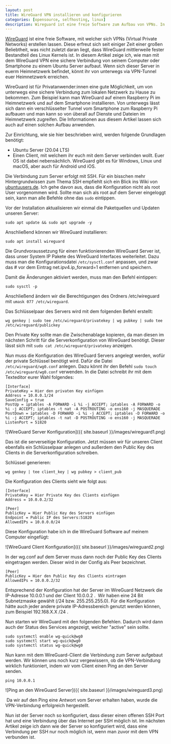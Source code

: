 ```yaml
---
layout: post
title: WireGuard VPN installieren und konfigurieren
categories: [opensource, selfhosting, linux]
description: Wireguard ist eine freie Software zum Aufbau von VPNs. In diesem Beitrag zeige ich wie man Wireguard installiert und konfiguriert.
---
```


[WireGuard](https://www.wireguard.com/) ist eine freie Software, mit welcher sich VPNs (Virtual Private Networks) erstellen lassen. Diese erfreut sich seit einiger Zeit einer großen Beliebtheit, was nicht zuletzt daran liegt, dass WireGuard mittlerweile fester Bestandteil des Linux Kernels ist. In diesem Artikel zeige ich, wie man mit dem WireGuard VPN eine sichere Verbindung von seinem Computer oder Smartphone zu einem Ubuntu Server aufbaut. Wenn sich dieser Server in euerm Heimnetzwerk befindet, könnt ihr von unterwegs via VPN-Tunnel euer Heimnetzwerk erreichen.

WireGuard ist für Privatanwender:innen eine gute Möglichkeit, um von unterwegs eine sichere Verbindung zum lokalen Netzwerk zu Hause zu bekommen. Zum Beispiel kann man WireGuard auf einem Raspberry Pi im Heimnetzwerk und auf dem Smartphone installieren. Von unterwegs lässt sich dann ein verschlüsselter Tunnel vom Smartphone zum Raspberry Pi aufbauen und man kann so von überall auf Dienste und Dateien im Heimnetzwerk zugreifen. Die Informationen aus diesem Artikel lassen sich auch auf einen solchen Aufbau anwenden.

Zur Einrichtung, wie sie hier beschrieben wird, werden folgende Grundlagen benötigt:

* Ubuntu Server (20.04 LTS) 
* Einen Client, mit welchem ihr euch mit dem Server verbinden wollt. Euer OS ist dabei nebensächlich. WireGuard gibt es für Windows, Linux und macOS, aber auch für Android und iOS.

Die Verbindung zum Server erfolgt mit SSH. Für ein bisschen mehr Hintergrundwissen zum Thema SSH empfiehlt sich ein Blick ins Wiki von [ubuntuusers.de](https://wiki.ubuntuusers.de/SSH/). Ich gehe davon aus, dass die Konfiguration nicht als root User vorgenommen wird. Sollte man sich als root auf dem Server eingeloggt sein, kann man alle Befehle ohne das `sudo` eintippen.


Vor der Installation aktualisieren wir einmal die Paketquellen und Updaten unseren Server:

`sudo apt update && sudo apt upgrade -y`

Anschließend können wir WireGuard installieren:

`sudo apt install wireguard`


Die Grundvoraussetzung für einen funktionierenden WireGuard Server ist, dass unser System IP Pakete des WireGuard Interfaces weiterleitet. Dazu muss man die Konfigurationsdatei `/etc/sysctl.conf` anpassen, und zwar das # vor dem Eintrag net.ipv4.ip_forward=1 entfernen und speichern.

Damit die Änderungen aktiviert werden, muss man den Befehl eintippen:

`sudo sysctl -p`

Anschließend ändern wir die Berechtigungen des Ordners /etc/wireguard mit `umask 077 /etc/wireguard`.

Das Schlüsselpaar des Servers wird mit dem folgenden Befehl erstellt:

`wg genkey | sudo tee /etc/wireguard/privatekey | wg pubkey | sudo tee /etc/wireguard/publickey`

Den Private Key sollte man die Zwischenablage kopieren, da man diesen im nächsten Schritt für die Serverkonfiguration von WireGuard benötigt. Dieser lässt sich mit `sudo cat /etc/wireguard/privatekey` anzeigen.

Nun muss die Konfiguration des WireGuard Servers angelegt werden, wofür der private Schlüssel benötigt wird. Dafür die Datei `/etc/wireguard/wg0.conf` anlegen. Dazu könnt ihr den Befehl `sudo touch /etc/wireguard/wg0.conf` verwenden. In die Datei schreibt ihr mit dem Texteditor eurer Wahl folgendes:

```
[Interface]
PrivateKey = Hier den privaten Key einfügen
Address = 10.0.0.1/24
SaveConfig = true
PostUp = iptables -A FORWARD -i %i -j ACCEPT; iptables -A FORWARD -o %i -j ACCEPT; iptables -t nat -A POSTROUTING -o ens160 -j MASQUERADE
PostDown = iptables -D FORWARD -i %i -j ACCEPT; iptables -D FORWARD -o %i -j ACCEPT; iptables -t nat -D POSTROUTING -o ens160 -j MASQUERADE
ListenPort = 51820
```

![WireGuard Server Konfiguration]({{ site.baseurl }}/images/wireguard1.png)

Das ist die serverseitige Konfiguration. Jetzt müssen wir für unseren Client ebenfalls ein Schlüsselpaar anlegen und außerdem den Public Key des Clients in die Serverkonfiguration schreiben.

Schlüssel generieren:

`wg genkey | tee client_key | wg pubkey > client_pub`

Die Konfiguration des Clients sieht wie folgt aus: 

```
[Interface]
PrivateKey = Hier Private Key des Clients einfügen
Address = 10.0.0.2/32

[Peer]
PublicKey = Hier Public Key des Servers einfügen
Endpoint = Public IP des Servers:51820
AllowedIPs = 10.0.0.0/24
```

Diese Konfiguration habe ich in die WireGuard Software auf meinem Computer eingefügt:

![WireGuard Client Konfiguration]({{ site.baseurl }}/images/wireguard2.png)

In der wg.conf auf dem Server muss dann noch der Public Key des Clients eingetragen werden. Dieser wird in der Config als Peer bezeichnet.

```
[Peer]
PublicKey = Hier den Public Key des Clients eintragen
AllowedIPs = 10.0.0.2/32
```

Entsprechend der Konfiguration hat der Server im WireGuard Netzwerk die IP-Adresse 10.0.0.1 und der Client 10.0.0.2 .  Wir haben eine 24 Bit Subnetzmaske gewählt (/24 bzw. 255.255.255.0). Für die Konfiguration hätte auch jeder andere private IP-Adressbereich genutzt werden können, zum Beispiel 192.168.X.X /24 .

Nun starten wir WireGuard mit den folgenden Befehlen. Dadurch wird dann auch der Status des Services angezeigt, welcher "active" sein sollte.


```
sudo systemctl enable wg-quick@wg0
sudo systemctl start wg-quick@wg0
sudo systemctl status wg-quick@wg0
```

Nun kann mit dem WireGuard-Client die Verbindung zum Server aufgebaut werden.
Wir können uns noch kurz vergewissern, ob die VPN-Verbindung wirklich funktioniert, indem wir vom Client einen Ping an den Server senden.

`ping 10.0.0.1`

![Ping an den WireGuard Server]({{ site.baseurl }}/images/wireguard3.png)

 Da wir auf den Ping eine Antwort vom Server erhalten haben, wurde die VPN-Verbindung erfolgreich hergestellt.

Nun ist der Server noch so konfiguriert, dass dieser einen offenen SSH Port hat und eine Verbindung über das Internet per SSH möglich ist. 
Im nächsten Artikel zeige ich dann wie der Server so konfiguriert wird, dass eine Verbindung per SSH nur noch möglich ist, wenn man zuvor mit dem VPN verbunden ist.
